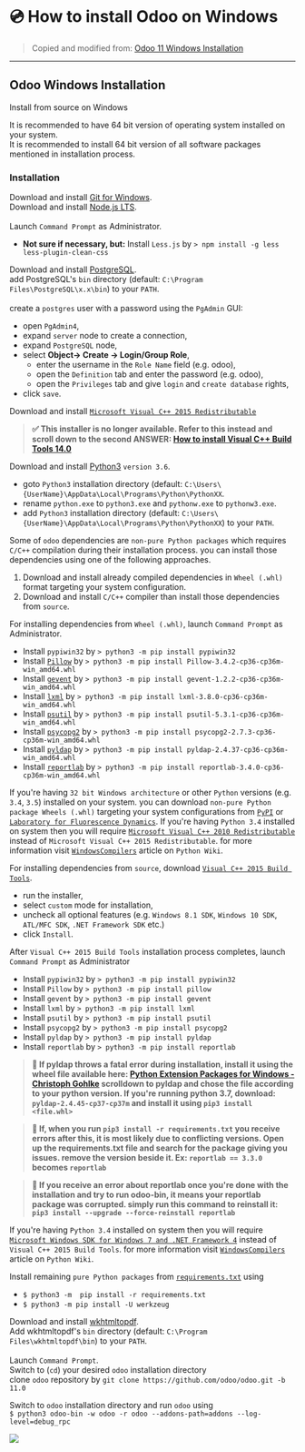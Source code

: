 # 💿 How to install Odoo on Windows

> Copied and modified from: [Odoo 11 Windows Installation](https://github.com/kasim1011/odoo-11.0-windows-installation/blob/master/README.md)

----------
## Odoo Windows Installation
Install from source on Windows

It is recommended to have 64 bit version of operating system installed on your system.<br />
It is recommended to install 64 bit version of all software packages mentioned in installation process.<br />

### Installation<br />
Download and install [Git for Windows](https://git-scm.com/download/win).<br />
Download and install [Node.js LTS](https://nodejs.org/en/download/).<br />
<br />
Launch `Command Prompt` as Administrator.
 *  **Not sure if necessary, but:** Install `Less.js` by `> npm install -g less less-plugin-clean-css`

Download and install [PostgreSQL](https://www.enterprisedb.com/downloads/postgres-postgresql-downloads).<br />
add PostgreSQL's `bin` directory (default: `C:\Program Files\PostgreSQL\x.x\bin`) to your `PATH`.<br />
<br />
create a `postgres` user with a password using the `PgAdmin` GUI:<br />
 * open `PgAdmin4`,
 * expand `server` node to create a connection,
 * expand `PostgreSQL` node,
 * select **Object-> Create -> Login/Group Role**,
    * enter the username in the `Role Name` field (e.g. odoo),
    * open the `Definition` tab and enter the password (e.g. odoo),
    * open the `Privileges` tab and give `login` and `create database` rights,
 * click `save`.

Download and install [`Microsoft Visual C++ 2015 Redistributable`](https://www.microsoft.com/en-us/download/details.aspx?id=52685) 
> **✅ This installer is no longer available. Refer to this instead and scroll down to the second ANSWER: [How to install Visual C++ Build Tools 14.0](https://stackoverflow.com/questions/48541801/microsoft-visual-c-14-0-is-required-get-it-with-microsoft-visual-c-build-t)**

Download and install <a href="https://www.python.org/downloads/" target="_blank">Python3</a> `version 3.6`.<br />
 * goto `Python3` installation directory (default: `C:\Users\{UserName}\AppData\Local\Programs\Python\PythonXX`.<br />
 * rename `python.exe` to `python3.exe` and `pythonw.exe` to `pythonw3.exe`.<br />
 * add `Python3` installation directory (default: `C:\Users\{UserName}\AppData\Local\Programs\Python\PythonXX`) to your `PATH`.<br />

Some of `odoo` dependencies are `non-pure Python packages` which requires `C/C++` compilation during their installation process. you can install those dependencies using one of the following approaches.
 1. Download and install already compiled dependencies in `Wheel (.whl)` format targeting your system configuration.
 2. Download and install `C/C++` compiler than install those dependencies from `source`.

For installing dependencies from `Wheel (.whl)`, launch `Command Prompt` as Administrator.<br />
 * Install `pypiwin32` by `> python3 -m pip install pypiwin32`
 * Install [`Pillow`](http://www.lfd.uci.edu/~gohlke/pythonlibs/#pillow) by `> python3 -m pip install Pillow-3.4.2-cp36-cp36m-win_amd64.whl`
 * Install [`gevent`](https://pypi.python.org/pypi/gevent) by `> python3 -m pip install gevent-1.2.2-cp36-cp36m-win_amd64.whl`
 * Install [`lxml`](https://pypi.python.org/pypi/lxml) by `> python3 -m pip install lxml-3.8.0-cp36-cp36m-win_amd64.whl`
 * Install [`psutil`](https://pypi.python.org/pypi/psutil) by `> python3 -m pip install psutil-5.3.1-cp36-cp36m-win_amd64.whl`
 * Install [`psycopg2`](https://pypi.python.org/pypi/psycopg2) by `> python3 -m pip install psycopg2-2.7.3-cp36-cp36m-win_amd64.whl`
 * Install [`pyldap`](http://www.lfd.uci.edu/~gohlke/pythonlibs/#pyldap) by `> python3 -m pip install pyldap-2.4.37-cp36-cp36m-win_amd64.whl`
 * Install [`reportlab`](https://pypi.python.org/pypi/reportlab) by `> python3 -m pip install reportlab-3.4.0-cp36-cp36m-win_amd64.whl`

If you're having `32 bit Windows architecture` or other `Python` versions (e.g. `3.4`, `3.5`) installed on your system. you can download `non-pure Python package Wheels (.whl)` targeting your system configurations from [`PyPI`](https://pypi.python.org/pypi) or [`Laboratory for Fluorescence Dynamics`](http://www.lfd.uci.edu/~gohlke/pythonlibs/). If you're having `Python 3.4` installed on system then you will require [`Microsoft Visual C++ 2010 Redistributable`](http://www.microsoft.com/download/en/details.aspx?id=26999) instead of `Microsoft Visual C++ 2015 Redistributable`. for more information visit [`WindowsCompilers`](https://wiki.python.org/moin/WindowsCompilers) article on `Python Wiki`.

For installing dependencies from `source`, download [`Visual C++ 2015 Build Tools`](http://landinghub.visualstudio.com/visual-cpp-build-tools).<br />
 * run the installer,
 * select `custom` mode for installation,
 * uncheck all optional features (e.g. `Windows 8.1 SDK`, `Windows 10 SDK`, `ATL/MFC SDK`, `.NET Framework SDK` etc.)
 * click `Install`.<br />

After `Visual C++ 2015 Build Tools` installation process completes, launch `Command Prompt` as Administrator
 * Install `pypiwin32` by `> python3 -m pip install pypiwin32`
 * Install `Pillow` by `> python3 -m pip install pillow`
 * Install `gevent` by `> python3 -m pip install gevent`
 * Install `lxml` by `> python3 -m pip install lxml`
 * Install `psutil` by `> python3 -m pip install psutil`
 * Install `psycopg2` by `> python3 -m pip install psycopg2`
 * Install `pyldap` by `> python3 -m pip install pyldap` 
 * Install `reportlab` by `> python3 -m pip install reportlab`

> **🔰 If pyldap throws a fatal error during installation, install it using the wheel file available here: [Python Extension Packages for Windows - Christoph Gohlke](https://www.lfd.uci.edu/~gohlke/pythonlibs/#pyldap) scrolldown to pyldap and chose the file according to your python version. If you're running python 3.7, download: `pyldap‑2.4.45‑cp37‑cp37m` and install it using `pip3 install <file.whl>`**

> **🔰 If, when you run `pip3 install -r requirements.txt` you receive errors after this, it is most likely due to conflicting versions. Open up the requirements.txt file and search for the package giving you issues. remove the version beside it. Ex: `reportlab == 3.3.0` becomes `reportlab`**

> **🔰 If you receive an error about reportlab once you're done with the installation and try to run odoo-bin, it means your reportlab package was corrupted. simply run this command to reinstall it: `pip3 install --upgrade --force-reinstall reportlab`**


If you're having `Python 3.4` installed on system then you will require [`Microsoft Windows SDK for Windows 7 and .NET Framework 4`](https://www.microsoft.com/en-us/download/details.aspx?id=8279) instead of `Visual C++ 2015 Build Tools`. for more information visit [`WindowsCompilers`](https://wiki.python.org/moin/WindowsCompilers) article on `Python Wiki`.

Install remaining `pure Python packages` from [`requirements.txt`](https://github.com/kasim1011/odoo-11.0-windows-installation/raw/master/requirements.txt) using
 * `$ python3 -m  pip install -r requirements.txt`
 * `$ python3 -m pip install -U werkzeug`

Download and install [wkhtmltopdf](https://wkhtmltopdf.org/downloads.html).<br />
Add wkhtmltopdf's `bin` directory (default: `C:\Program Files\wkhtmltopdf\bin`) to your `PATH`.<br />
<br />
Launch `Command Prompt`.<br />
Switch to (`cd`) your desired `odoo` installation directory<br />
clone `odoo` repository by `git clone https://github.com/odoo/odoo.git -b 11.0`<br />

Switch to `odoo` installation directory and run `odoo` using<br />
`$ python3 odoo-bin -w odoo -r odoo --addons-path=addons --log-level=debug_rpc`<br />

<img src="https://raw.githubusercontent.com/kasim1011/odoo-11.0-windows-installation/master/Screenshot.png" />
